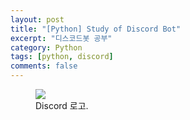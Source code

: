 ```yaml
---
layout: post
title: "[Python] Study of Discord Bot"
excerpt: "디스코드봇 공부"
category: Python
tags: [python, discord]
comments: false
---
```

<figure class="half">
    <a href="/img/discord.png"><img src="/img/discord.png"></a>
    <figcaption>Discord 로고.</figcaption>
</figure>

